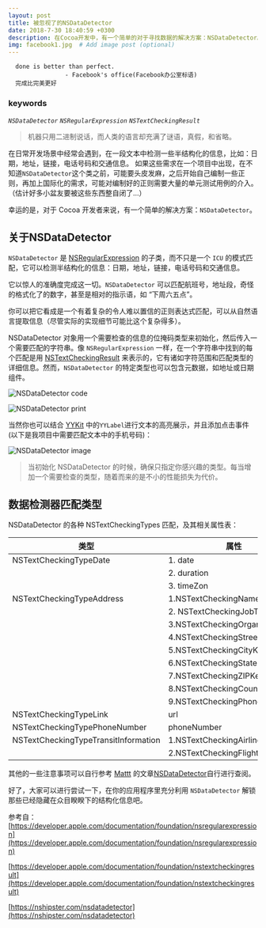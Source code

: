 ```yaml
---
layout: post
title: 被忽视了的NSDataDetector
date: 2018-7-30 18:40:59 +0300
description: 在Cocoa开发中，有一个简单的对于寻找数据的解决方案：NSDataDetector。 # Add post description (optional)
img: facebook1.jpg  # Add image post (optional)
---
```


      done is better than perfect.
                    - Facebook's office(Facebook办公室标语)
      完成比完美更好

### keywords
  *`NSDataDetector` `NSRegularExpression` `NSTextCheckingResult`*

> 机器只用二进制说话，而人类的语言却充满了谜语，真假，和省略。

在日常开发场景中经常会遇到，在一段文本中检测一些半结构化的信息，比如：日期，地址，链接，电话号码和交通信息。
如果这些需求在一个项目中出现，在不知道`NSDataDetector`这个类之前，可能要头皮发麻，之后开始自己编制一些正则，再加上国际化的需求，可能对编制好的正则需要大量的单元测试用例的介入。（估计好多小盆友要被这些东西整自闭了...）

幸运的是，对于 Cocoa 开发者来说，有一个简单的解决方案：`NSDataDetector`。

## 关于NSDataDetector
`NSDataDetector` 是  [NSRegularExpression](https://developer.apple.com/documentation/foundation/nsregularexpression)  的子类，而不只是一个 `ICU` 的模式匹配，它可以检测半结构化的信息：日期，地址，链接，电话号码和交通信息。

它以惊人的准确度完成这一切。`NSDataDetector` 可以匹配航班号，地址段，奇怪的格式化了的数字，甚至是相对的指示语，如 “下周六五点”。

你可以把它看成是一个有着复杂的令人难以置信的正则表达式匹配，可以从自然语言提取信息（尽管实际的实现细节可能比这个复杂得多）。

NSDataDetector 对象用一个需要检查的信息的位掩码类型来初始化，然后传入一个需要匹配的字符串。像 `NSRegularExpression` 一样，在一个字符串中找到的每个匹配是用  [NSTextCheckingResult](https://developer.apple.com/documentation/foundation/nstextcheckingresult)  来表示的，它有诸如字符范围和匹配类型的详细信息。然而，`NSDataDetector` 的特定类型也可以包含元数据，如地址或日期组件。

![NSDataDetector code]({{site.baseurl}}/assets/img/NSDataDetector1.jpg)

![NSDataDetector print]({{site.baseurl}}/assets/img/NSDataDetector_print.jpg)

当然你也可以结合 [YYKit](https://github.com/ibireme/YYKit) 中的`YYLabel`进行文本的高亮展示，并且添加点击事件(以下是我项目中需要匹配文本中的手机号码)：

![NSDataDetector image]({{site.baseurl}}/assets/img/NSDataDetector2.jpg)

> 当初始化 NSDataDetector 的时候，确保只指定你感兴趣的类型。每当增加一个需要检查的类型，随着而来的是不小的性能损失为代价。

## 数据检测器匹配类型
NSDataDetector 的各种 NSTextCheckingTypes 匹配，及其相关属性表：

| 类型                                 | 属性                            |
| ------------------------------------ | ------------------------------- |
| NSTextCheckingTypeDate               | 1. date                         |
|                                      | 2. duration                     |
|                                      | 3. timeZon                      |
| NSTextCheckingTypeAddress            | 1.NSTextCheckingNameKey         |
|                                      | 2. NSTextCheckingJobTitleKey    |
|                                      | 3.NSTextCheckingOrganizationKey |
|                                      | 4.NSTextCheckingStreetKey       |
|                                      | 5.NSTextCheckingCityKey         |
|                                      | 6.NSTextCheckingStateKey        |
|                                      | 7.NSTextCheckingZIPKey          |
|                                      | 8.NSTextCheckingCountryKey      |
|                                      | 9.NSTextCheckingPhoneKey        |
| NSTextCheckingTypeLink               | url                             |
| NSTextCheckingTypePhoneNumber        | phoneNumber                     |
| NSTextCheckingTypeTransitInformation | 1.NSTextCheckingAirlineKey      |
|                                      | 2.NSTextCheckingFlightKey       |

其他的一些注意事项可以自行参考 [Mattt](https://nshipster.com/authors/mattt/) 的文章[NSDataDetector](https://nshipster.com/nsdatadetector)自行进行查阅。

好了，大家可以进行尝试一下，在你的应用程序里充分利用 `NSDataDetector` 解锁那些已经隐藏在众目睽睽下的结构化信息吧。


参考自： [https://developer.apple.com/documentation/foundation/nsregularexpression](https://developer.apple.com/documentation/foundation/nsregularexpression)

[https://developer.apple.com/documentation/foundation/nstextcheckingresult](https://developer.apple.com/documentation/foundation/nstextcheckingresult)

[https://nshipster.com/nsdatadetector](https://nshipster.com/nsdatadetector)
